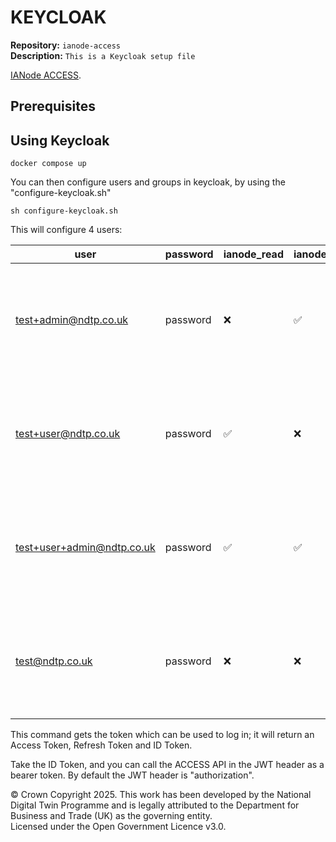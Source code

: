 # KEYCLOAK
**Repository:** `ianode-access`  
**Description:** `This is a Keycloak setup file`
<!-- SPDX-License-Identifier: OGL-UK-3.0 -->

[IANode ACCESS](../README.md). 

## Prerequisites

## Using Keycloak

```
docker compose up
```

You can then configure users and groups in keycloak, by using the "configure-keycloak.sh"

```
sh configure-keycloak.sh
```

This will configure 4 users:

| user | password | ianode_read | ianode_admin | command to get token |
|-|-|-|-|-|
| test+admin@ndtp.co.uk | password | ❌ | ✅ | `curl --location 'http://localhost:9229/realms/ndtp-realm/protocol/openid-connect/token' --header 'Content-Type: application/x-www-form-urlencoded' --data-urlencode 'grant_type=password' --data-urlencode 'client_id=ndtp-access' --data-urlencode 'username=test+admin@ndtp.co.uk' --data-urlencode 'password=password' --data-urlencode 'scope=openid'` |
| test+user@ndtp.co.uk | password | ✅ | ❌ | `curl --location 'http://localhost:9229/realms/ndtp-realm/protocol/openid-connect/token' --header 'Content-Type: application/x-www-form-urlencoded' --data-urlencode 'grant_type=password' --data-urlencode 'client_id=ndtp-access' --data-urlencode 'username=test+user@ndtp.co.uk' --data-urlencode 'password=password' --data-urlencode 'scope=openid'` |
| test+user+admin@ndtp.co.uk | password | ✅ | ✅ | `curl --location 'http://localhost:9229/realms/ndtp-realm/protocol/openid-connect/token' --header 'Content-Type: application/x-www-form-urlencoded' --data-urlencode 'grant_type=password' --data-urlencode 'client_id=ndtp-access' --data-urlencode 'username=test+user+admin@ndtp.co.uk' --data-urlencode 'password=password' --data-urlencode 'scope=openid'` |
| test@ndtp.co.uk | password | ❌ | ❌ | `curl --location 'http://localhost:9229/realms/ndtp-realm/protocol/openid-connect/token' --header 'Content-Type: application/x-www-form-urlencoded' --data-urlencode 'grant_type=password' --data-urlencode 'client_id=ndtp-access' --data-urlencode 'username=test@ndtp.co.uk' --data-urlencode 'password=password' --data-urlencode 'scope=openid'` |

This command gets the token which can be used to log in; it will return an Access Token, Refresh Token and ID Token. 

Take the ID Token, and you can call the ACCESS API in the JWT header as a bearer token. By default the JWT header is "authorization".

© Crown Copyright 2025. This work has been developed by the National Digital Twin Programme and is legally attributed to the Department for Business and Trade (UK) as the
governing entity.  
Licensed under the Open Government Licence v3.0.
